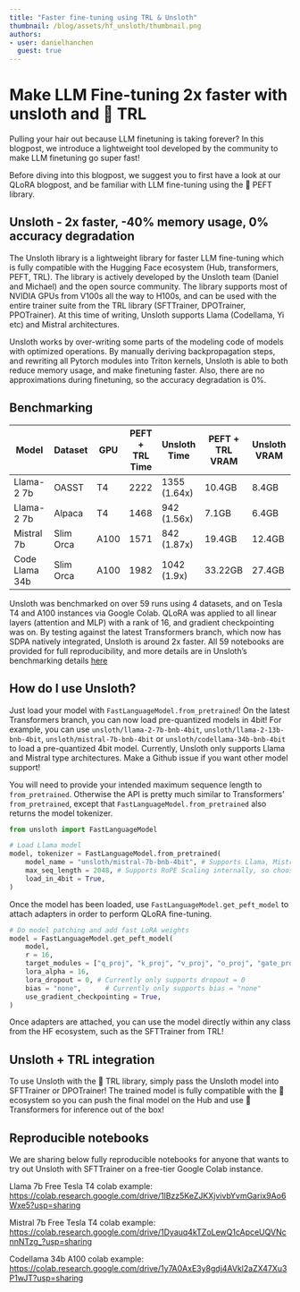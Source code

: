 ```yaml
---
title: "Faster fine-tuning using TRL & Unsloth"
thumbnail: /blog/assets/hf_unsloth/thumbnail.png
authors:
- user: danielhanchen
  guest: true
---
```


# Make LLM Fine-tuning 2x faster with unsloth and 🤗 TRL

Pulling your hair out because LLM finetuning is taking forever? In this blogpost, we introduce a lightweight tool developed by the community to make LLM finetuning go super fast!

Before diving into this blogpost, we suggest you to first have a look at our QLoRA blogpost, and be familiar with LLM fine-tuning using the 🤗 PEFT library.

## Unsloth - 2x faster, -40% memory usage, 0% accuracy degradation

The Unsloth library is a lightweight library for faster LLM fine-tuning which is fully compatible with the Hugging Face ecosystem (Hub, transformers, PEFT, TRL). The library is actively developed by the Unsloth team (Daniel and Michael) and the open source community. The library supports most of NVIDIA GPUs from V100s all the way to H100s, and can be used with the entire trainer suite from the TRL library (SFTTrainer, DPOTrainer, PPOTrainer). At this time of writing, Unsloth supports Llama (Codellama, Yi etc) and Mistral architectures.

Unsloth works by over-writing some parts of the modeling code of models with optimized operations. By manually deriving backpropagation steps, and rewriting all Pytorch modules into Triton kernels, Unsloth is able to both reduce memory usage, and make finetuning faster. Also, there are no approximations during finetuning, so the accuracy degradation is 0%.

## Benchmarking

| Model          | Dataset   | GPU  | PEFT + TRL Time | Unsloth Time | PEFT + TRL VRAM | Unsloth VRAM |
|----------------|-----------|------|-----------------|--------------|-----------------|--------------|
| Llama-2 7b     | OASST     | T4   | 2222            | 1355 (1.64x) | 10.4GB          | 8.4GB        |
| Llama-2 7b     | Alpaca    | T4   | 1468            | 942 (1.56x)  | 7.1GB           | 6.4GB        |
| Mistral 7b     | Slim Orca | A100 | 1571            | 842 (1.87x)  | 19.4GB          | 12.4GB       |
| Code Llama 34b | Slim Orca | A100 | 1982            | 1042 (1.9x)  | 33.22GB         | 27.4GB       |

Unsloth was benchmarked on over 59 runs using 4 datasets, and on Tesla T4 and A100 instances via Google Colab. QLoRA was applied to all linear layers (attention and MLP) with a rank of 16, and gradient checkpointing was on. By testing against the latest Transformers branch, which now has SDPA natively integrated, Unsloth is around 2x faster. All 59 notebooks are provided for full reproducibility, and more details are in Unsloth’s benchmarking details [here](https://unsloth.ai/blog/mistral-benchmark)

## How do I use Unsloth?

Just load your model with `FastLanguageModel.from_pretrained`! On the latest Transformers branch, you can now load pre-quantized models in 4bit! For example, you can use `unsloth/llama-2-7b-bnb-4bit`, `unsloth/llama-2-13b-bnb-4bit`, `unsloth/mistral-7b-bnb-4bit` or `unsloth/codellama-34b-bnb-4bit` to load a pre-quantized 4bit model. Currently, Unsloth only supports Llama and Mistral type architectures. Make a Github issue if you want other model support!

You will need to provide your intended maximum sequence length to `from_pretrained`. Otherwise the API is pretty much similar to Transformers’ `from_pretrained`, except that `FastLanguageModel.from_pretrained` also returns the model tokenizer.

```python
from unsloth import FastLanguageModel

# Load Llama model
model, tokenizer = FastLanguageModel.from_pretrained(
    model_name = "unsloth/mistral-7b-bnb-4bit", # Supports Llama, Mistral - replace this!
    max_seq_length = 2048, # Supports RoPE Scaling internally, so choose any!
    load_in_4bit = True,
)
```

Once the model has been loaded, use `FastLanguageModel.get_peft_model` to attach adapters in order to perform QLoRA fine-tuning.

```python
# Do model patching and add fast LoRA weights
model = FastLanguageModel.get_peft_model(
    model,
    r = 16,
    target_modules = ["q_proj", "k_proj", "v_proj", "o_proj", "gate_proj", "up_proj", "down_proj",],
    lora_alpha = 16,
    lora_dropout = 0, # Currently only supports dropout = 0
    bias = "none",      # Currently only supports bias = "none"
    use_gradient_checkpointing = True,
)
```

Once adapters are attached, you can use the model directly within any class from the HF ecosystem, such as the SFTTrainer from TRL!

## Unsloth + TRL integration

To use Unsloth with the 🤗 TRL library, simply pass the Unsloth model into SFTTrainer or DPOTrainer! The trained model is fully compatible with the 🤗 ecosystem so you can push the final model on the Hub and use 🤗 Transformers for inference out of the box!

## Reproducible notebooks

We are sharing below fully reproducible notebooks for anyone that wants to try out Unsloth with SFTTrainer on a free-tier Google Colab instance.

Llama 7b Free Tesla T4 colab example: https://colab.research.google.com/drive/1lBzz5KeZJKXjvivbYvmGarix9Ao6Wxe5?usp=sharing

Mistral 7b Free Tesla T4 colab example: 
https://colab.research.google.com/drive/1Dyauq4kTZoLewQ1cApceUQVNcnnNTzg_?usp=sharing

Codellama 34b A100 colab example:
https://colab.research.google.com/drive/1y7A0AxE3y8gdj4AVkl2aZX47Xu3P1wJT?usp=sharing
